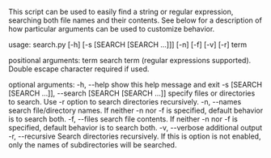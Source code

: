 This script can be used to easily find a string or regular expression, searching both file names and their contents.  See below for a description of how particular arguments can be used to customize behavior.

usage: search.py [-h] [-s [SEARCH [SEARCH ...]]] [-n] [-f] [-v] [-r] term

positional arguments:
  term                  search term (regular expressions supported). Double
                        escape character required if used.

optional arguments:
  -h, --help            show this help message and exit
  -s [SEARCH [SEARCH ...]], --search [SEARCH [SEARCH ...]]
                        specify files or directories to search. Use -r option
                        to search directories recursively.
  -n, --names           search file/directory names. If neither -n nor -f is
                        specified, default behavior is to search both.
  -f, --files           search file contents. If neither -n nor -f is
                        specified, default behavior is to search both.
  -v, --verbose         additional output
  -r, --recursive       Search directories recursively. If this is option is
                        not enabled, only the names of subdirectories will be
                        searched.